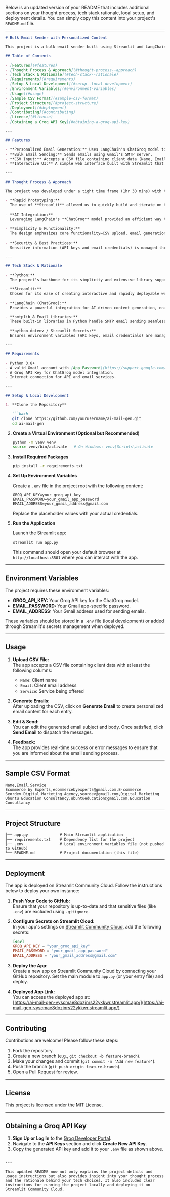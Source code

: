 Below is an updated version of your README that includes additional sections on your thought process, tech stack rationale, local setup, and deployment details. You can simply copy this content into your project's `README.md` file.

---

```markdown
# Bulk Email Sender with Personalized Content

This project is a bulk email sender built using Streamlit and LangChain's `ChatGroq` model to generate personalized emails for each recipient. The emails are tailored based on the client's name and the services they offer (e.g., E-commerce, Digital Marketing, etc.). This project supports reading data from a CSV file and sending emails using Gmail.

## Table of Contents

- [Features](#features)
- [Thought Process & Approach](#thought-process--approach)
- [Tech Stack & Rationale](#tech-stack--rationale)
- [Requirements](#requirements)
- [Setup & Local Development](#setup--local-development)
- [Environment Variables](#environment-variables)
- [Usage](#usage)
- [Sample CSV Format](#sample-csv-format)
- [Project Structure](#project-structure)
- [Deployment](#deployment)
- [Contributing](#contributing)
- [License](#license)
- [Obtaining a Groq API Key](#obtaining-a-groq-api-key)

---

## Features

- **Personalized Email Generation:** Uses LangChain's ChatGroq model to dynamically generate email subject and body content.
- **Bulk Email Sending:** Sends emails using Gmail's SMTP server.
- **CSV Input:** Accepts a CSV file containing client data (Name, Email, Service) to send bulk emails.
- **Interactive UI:** A simple web interface built with Streamlit that provides real-time feedback.

---

## Thought Process & Approach

The project was developed under a tight time frame (1hr 30 mins) with the primary goal of demonstrating a full-stack, functional prototype. Key points in our thought process include:

- **Rapid Prototyping:**  
  The use of **Streamlit** allowed us to quickly build and iterate on the UI without complex frontend work.
  
- **AI Integration:**  
  Leveraging LangChain's **ChatGroq** model provided an efficient way to generate dynamic email content based on user prompts, reducing the need to write static templates.
  
- **Simplicity & Functionality:**  
  The design emphasizes core functionality—CSV upload, email generation, and email sending—without any unnecessary embellishments.
  
- **Security & Best Practices:**  
  Sensitive information (API keys and email credentials) is managed through environment variables and Streamlit's secrets management, ensuring that credentials are not exposed.

---

## Tech Stack & Rationale

- **Python:**  
  The project's backbone for its simplicity and extensive library support.

- **Streamlit:**  
  Chosen for its ease of creating interactive and rapidly deployable web applications. It allowed us to build a functional UI in minutes.

- **LangChain (ChatGroq):**  
  Provides a powerful integration for AI-driven content generation, enabling the dynamic creation of email content tailored to individual clients.

- **smtplib & Email Libraries:**  
  These built-in libraries in Python handle SMTP email sending seamlessly, allowing us to integrate Gmail for email distribution.

- **python-dotenv / Streamlit Secrets:**  
  Ensures environment variables (API keys, email credentials) are managed securely both in local development and in the deployed environment.

---

## Requirements

- Python 3.8+
- A valid Gmail account with [App Password](https://support.google.com/accounts/answer/185833?hl=en) enabled.
- A Groq API Key for ChatGroq model integration.
- Internet connection for API and email services.

---

## Setup & Local Development

1. **Clone the Repository**

   ```bash
   git clone https://github.com/yourusername/ai-mail-gen.git
   cd ai-mail-gen
   ```

2. **Create a Virtual Environment (Optional but Recommended)**

   ```bash
   python -m venv venv
   source venv/bin/activate   # On Windows: venv\Scripts\activate
   ```

3. **Install Required Packages**

   ```bash
   pip install -r requirements.txt
   ```

4. **Set Up Environment Variables**

   Create a `.env` file in the project root with the following content:

   ```plaintext
   GROQ_API_KEY=your_groq_api_key
   EMAIL_PASSWORD=your_gmail_app_password
   EMAIL_ADDRESS=your_gmail_address@gmail.com
   ```

   Replace the placeholder values with your actual credentials.

5. **Run the Application**

   Launch the Streamlit app:

   ```bash
   streamlit run app.py
   ```

   This command should open your default browser at `http://localhost:8501` where you can interact with the app.

---

## Environment Variables

The project requires these environment variables:

- **GROQ_API_KEY:** Your Groq API key for the ChatGroq model.
- **EMAIL_PASSWORD:** Your Gmail app-specific password.
- **EMAIL_ADDRESS:** Your Gmail address used for sending emails.

These variables should be stored in a `.env` file (local development) or added through Streamlit's secrets management when deployed.

---

## Usage

1. **Upload CSV File:**  
   The app accepts a CSV file containing client data with at least the following columns:
   - `Name`: Client name
   - `Email`: Client email address
   - `Service`: Service being offered

2. **Generate Emails:**  
   After uploading the CSV, click on **Generate Email** to create personalized email content for each entry.

3. **Edit & Send:**  
   You can edit the generated email subject and body. Once satisfied, click **Send Email** to dispatch the messages.

4. **Feedback:**  
   The app provides real-time success or error messages to ensure that you are informed about the email sending process.

---

## Sample CSV Format

```csv
Name,Email,Service
Ecommerce by Experts,ecommercebyexperts@gmail.com,E-commerce
Seordev Digital Marketing Agency,seordev@gmail.com,Digital Marketing
Ubuntu Education Consultancy,ubuntueducation@gmail.com,Education Consultancy
```

---

## Project Structure

```
├── app.py              # Main Streamlit application
├── requirements.txt    # Dependency list for the project
├── .env                # Local environment variables file (not pushed to GitHub)
└── README.md           # Project documentation (this file)
```

---

## Deployment

The app is deployed on Streamlit Community Cloud. Follow the instructions below to deploy your own instance:

1. **Push Your Code to GitHub:**  
   Ensure that your repository is up-to-date and that sensitive files (like `.env`) are excluded using `.gitignore`.

2. **Configure Secrets on Streamlit Cloud:**  
   In your app's settings on [Streamlit Community Cloud](https://streamlit.io/cloud), add the following secrets:

   ```toml
   [env]
   GROQ_API_KEY = "your_groq_api_key"
   EMAIL_PASSWORD = "your_gmail_app_password"
   EMAIL_ADDRESS = "your_gmail_address@gmail.com"
   ```

3. **Deploy the App:**  
   Create a new app on Streamlit Community Cloud by connecting your GitHub repository. Set the main module to `app.py` (or your entry file) and deploy.

4. **Deployed App Link:**  
   You can access the deployed app at:  
   [https://ai-mail-gen-vyscmae8dozjnrs22ykkwr.streamlit.app/](https://ai-mail-gen-vyscmae8dozjnrs22ykkwr.streamlit.app/)

---

## Contributing

Contributions are welcome! Please follow these steps:

1. Fork the repository.
2. Create a new branch (e.g., `git checkout -b feature-branch`).
3. Make your changes and commit (`git commit -m 'Add new feature'`).
4. Push the branch (`git push origin feature-branch`).
5. Open a Pull Request for review.

---

## License

This project is licensed under the MIT License.

---

## Obtaining a Groq API Key

1. **Sign Up or Log In** to the [Groq Developer Portal](https://console.groq.com/keys).
2. Navigate to the **API Keys** section and click **Create New API Key**.
3. Copy the generated API key and add it to your `.env` file as shown above.
```

---

This updated README now not only explains the project details and usage instructions but also provides insight into your thought process and the rationale behind your tech choices. It also includes clear instructions for running the project locally and deploying it on Streamlit Community Cloud.
